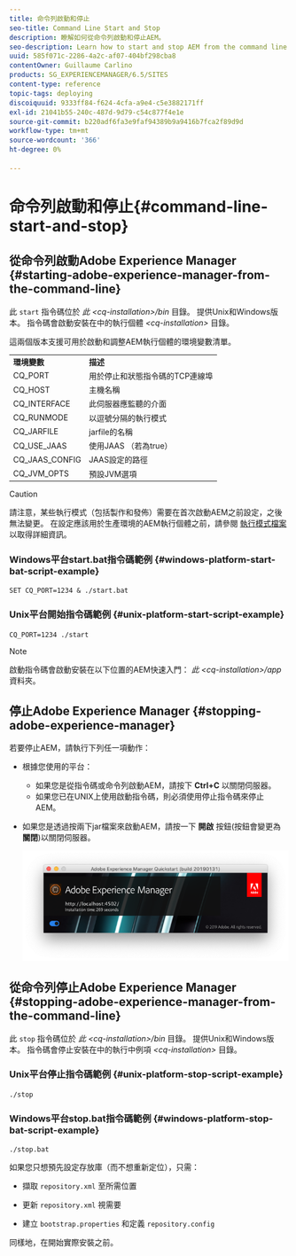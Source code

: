 ```yaml
---
title: 命令列啟動和停止
seo-title: Command Line Start and Stop
description: 瞭解如何從命令列啟動和停止AEM。
seo-description: Learn how to start and stop AEM from the command line.
uuid: 585f071c-2286-4a2c-af07-404bf298cba8
contentOwner: Guillaume Carlino
products: SG_EXPERIENCEMANAGER/6.5/SITES
content-type: reference
topic-tags: deploying
discoiquuid: 9333ff84-f624-4cfa-a9e4-c5e3882171ff
exl-id: 21041b55-240c-487d-9d79-c54c877f4e1e
source-git-commit: b220adf6fa3e9faf94389b9a9416b7fca2f89d9d
workflow-type: tm+mt
source-wordcount: '366'
ht-degree: 0%

---
```


# 命令列啟動和停止{#command-line-start-and-stop}

## 從命令列啟動Adobe Experience Manager {#starting-adobe-experience-manager-from-the-command-line}

此 `start` 指令碼位於 *此 &lt;cq-installation>/bin* 目錄。 提供Unix和Windows版本。 指令碼會啟動安裝在中的執行個體 *&lt;cq-installation>* 目錄。

這兩個版本支援可用於啟動和調整AEM執行個體的環境變數清單。

<table>
 <tbody>
  <tr>
   <td><strong>環境變數 </strong></td>
   <td><strong>描述 </strong></td>
  </tr>
  <tr>
   <td>CQ_PORT</td>
   <td>用於停止和狀態指令碼的TCP連線埠<br /> </td>
  </tr>
  <tr>
   <td>CQ_HOST</td>
   <td>主機名稱<br /> </td>
  </tr>
  <tr>
   <td>CQ_INTERFACE</td>
   <td>此伺服器應監聽的介面<br /> </td>
  </tr>
  <tr>
   <td>CQ_RUNMODE</td>
   <td>以逗號分隔的執行模式<br /> </td>
  </tr>
  <tr>
   <td>CQ_JARFILE</td>
   <td>jarfile的名稱<br /> </td>
  </tr>
  <tr>
   <td>CQ_USE_JAAS</td>
   <td>使用JAAS （若為true）<br /> </td>
  </tr>
  <tr>
   <td>CQ_JAAS_CONFIG</td>
   <td>JAAS設定的路徑<br /> </td>
  </tr>
  <tr>
   <td>CQ_JVM_OPTS</td>
   <td>預設JVM選項<br /> </td>
  </tr>
 </tbody>
</table>

>[!CAUTION]
>
>請注意，某些執行模式（包括製作和發佈）需要在首次啟動AEM之前設定，之後無法變更。 在設定應該用於生產環境的AEM執行個體之前，請參閱 [執行模式檔案](/help/sites-deploying/configure-runmodes.md) 以取得詳細資訊。

### Windows平台start.bat指令碼範例 {#windows-platform-start-bat-script-example}

```shell
SET CQ_PORT=1234 & ./start.bat
```

### Unix平台開始指令碼範例 {#unix-platform-start-script-example}

```shell
CQ_PORT=1234 ./start
```

>[!NOTE]
>
>啟動指令碼會啟動安裝在以下位置的AEM快速入門： *此 &lt;cq-installation>/app* 資料夾。

## 停止Adobe Experience Manager {#stopping-adobe-experience-manager}

若要停止AEM，請執行下列任一項動作：

* 根據您使用的平台：

   * 如果您是從指令碼或命令列啟動AEM，請按下 **Ctrl+C** 以關閉伺服器。
   * 如果您已在UNIX上使用啟動指令碼，則必須使用停止指令碼來停止AEM。

* 如果您是透過按兩下jar檔案來啟動AEM，請按一下 **開啟** 按鈕(按鈕會變更為 **關閉**)以關閉伺服器。

   ![chlimage_1-63](assets/chlimage_1-63.png)

## 從命令列停止Adobe Experience Manager {#stopping-adobe-experience-manager-from-the-command-line}

此 `stop` 指令碼位於 *此 &lt;cq-installation>/bin* 目錄。 提供Unix和Windows版本。 指令碼會停止安裝在中的執行中例項 *&lt;cq-installation>* 目錄。

### Unix平台停止指令碼範例 {#unix-platform-stop-script-example}

```shell
./stop
```

### Windows平台stop.bat指令碼範例 {#windows-platform-stop-bat-script-example}

```shell
./stop.bat
```

如果您只想預先設定存放庫（而不想重新定位），只需：

* 擷取 `repository.xml` 至所需位置

* 更新 `repository.xml` 視需要

* 建立 `bootstrap.properties` 和定義 `repository.config`

同樣地，在開始實際安裝之前。
